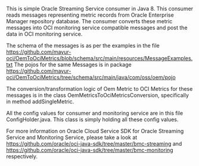 This is simple Oracle Streaming Service consumer in Java 8.
This consumer reads messages representing metric records from Oracle Enterprise Manager repository database. The consumer converts these metric messages into OCI monitoring service compatible messages and post the data in OCI monitoring service.


The schema of the messages is as per the examples in the file https://github.com/mayur-oci/OemToOciMetrics/blob/schema/src/main/resources/MessageExamples.txt
The pojos for the same Messages is in package https://github.com/mayur-oci/OemToOciMetrics/tree/schema/src/main/java/com/oss/oem/pojo

The conversion/transformation logic of Oem Metric to OCI Metrics for these messages is in the class OemMetricsToOciMetricsConversion, specifically in method addSingleMetric.

All the config values for consumer and monitoring service are in this file
ConfigHolder.java. This class is simply holding all these config values.  

For more information on Oracle Cloud Service SDK for Oracle Streaming Service and Monitoring Service, please take a look at 
https://github.com/oracle/oci-java-sdk/tree/master/bmc-streaming and https://github.com/oracle/oci-java-sdk/tree/master/bmc-monitoring respectively.
